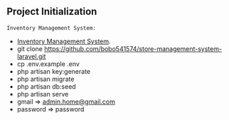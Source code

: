 ## Project Initialization

    Inventory Management System:

-   [Inventory Management System](http://inv-manage-sys-laravel.herokuapp.com).
-   git clone https://github.com/bobo541574/store-management-system-laravel.git
-   cp .env.example .env
-   php artisan key:generate
-   php artisan migrate
-   php artisan db:seed
-   php artisan serve
-   gmail => admin.home@gmail.com
-   password => password
